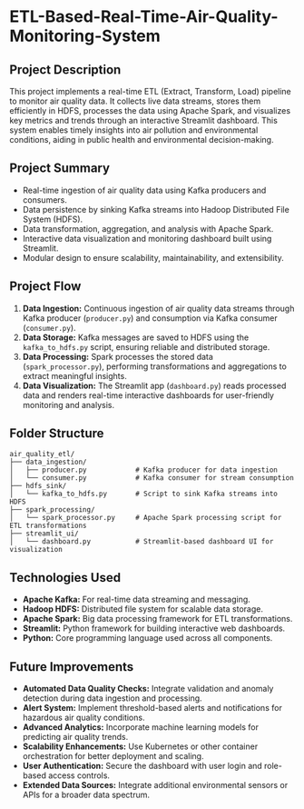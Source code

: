 # ETL-Based-Real-Time-Air-Quality-Monitoring-System


## Project Description

This project implements a real-time ETL (Extract, Transform, Load) pipeline to monitor air quality data. It collects live data streams, stores them efficiently in HDFS, processes the data using Apache Spark, and visualizes key metrics and trends through an interactive Streamlit dashboard. This system enables timely insights into air pollution and environmental conditions, aiding in public health and environmental decision-making.

## Project Summary

* Real-time ingestion of air quality data using Kafka producers and consumers.
* Data persistence by sinking Kafka streams into Hadoop Distributed File System (HDFS).
* Data transformation, aggregation, and analysis with Apache Spark.
* Interactive data visualization and monitoring dashboard built using Streamlit.
* Modular design to ensure scalability, maintainability, and extensibility.

## Project Flow

1. **Data Ingestion:** Continuous ingestion of air quality data streams through Kafka producer (`producer.py`) and consumption via Kafka consumer (`consumer.py`).
2. **Data Storage:** Kafka messages are saved to HDFS using the `kafka_to_hdfs.py` script, ensuring reliable and distributed storage.
3. **Data Processing:** Spark processes the stored data (`spark_processor.py`), performing transformations and aggregations to extract meaningful insights.
4. **Data Visualization:** The Streamlit app (`dashboard.py`) reads processed data and renders real-time interactive dashboards for user-friendly monitoring and analysis.

## Folder Structure

```
air_quality_etl/
├── data_ingestion/
│   ├── producer.py            # Kafka producer for data ingestion
│   └── consumer.py            # Kafka consumer for stream consumption
├── hdfs_sink/
│   └── kafka_to_hdfs.py       # Script to sink Kafka streams into HDFS
├── spark_processing/
│   └── spark_processor.py     # Apache Spark processing script for ETL transformations
├── streamlit_ui/
│   └── dashboard.py           # Streamlit-based dashboard UI for visualization
```

## Technologies Used

* **Apache Kafka:** For real-time data streaming and messaging.
* **Hadoop HDFS:** Distributed file system for scalable data storage.
* **Apache Spark:** Big data processing framework for ETL transformations.
* **Streamlit:** Python framework for building interactive web dashboards.
* **Python:** Core programming language used across all components.

## Future Improvements

* **Automated Data Quality Checks:** Integrate validation and anomaly detection during data ingestion and processing.
* **Alert System:** Implement threshold-based alerts and notifications for hazardous air quality conditions.
* **Advanced Analytics:** Incorporate machine learning models for predicting air quality trends.
* **Scalability Enhancements:** Use Kubernetes or other container orchestration for better deployment and scaling.
* **User Authentication:** Secure the dashboard with user login and role-based access controls.
* **Extended Data Sources:** Integrate additional environmental sensors or APIs for a broader data spectrum.
